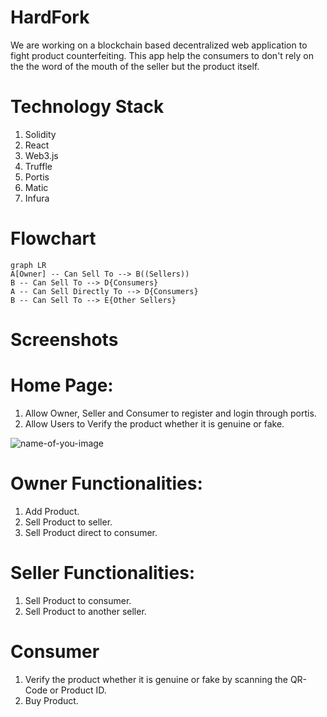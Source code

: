 # HardFork

We are working on a blockchain based decentralized web application to fight product counterfeiting. This app help the consumers to don't rely on the the word of the mouth of the seller but the product itself.

# Technology Stack

1. Solidity
2. React
3. Web3.js
4. Truffle
5. Portis
6. Matic
7. Infura

# Flowchart

```mermaid
graph LR
A[Owner] -- Can Sell To --> B((Sellers))
B -- Can Sell To --> D{Consumers}
A -- Can Sell Directly To --> D{Consumers}
B -- Can Sell To --> E{Other Sellers}
```

# Screenshots

# Home Page:

1.  Allow Owner, Seller and Consumer to register and login through portis.
2.  Allow Users to Verify the product whether it is genuine or fake.

![name-of-you-image](https://github.com/gauharayub/HardFork/blob/main/Demo%20Screenshots/WhatsApp%20Image%202021-02-07%20at%2010.14.48%20AM.jpeg)

# Owner Functionalities:

1.  Add Product.
2.  Sell Product to seller.
3.  Sell Product direct to consumer.

# Seller Functionalities:

1.  Sell Product to consumer.
2.  Sell Product to another seller.

# Consumer

1.  Verify the product whether it is genuine or fake by scanning the QR-Code or Product ID.
2.  Buy Product.
